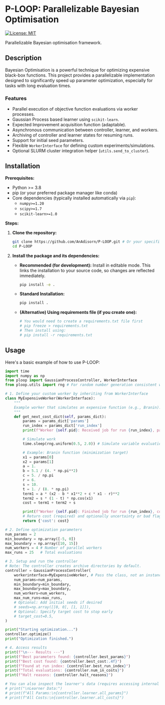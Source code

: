 # P-LOOP: Parallelizable Bayesian Optimisation

<!-- [![PyPI version](https://img.shields.io/pypi/v/ploop.svg)](https://pypi.org/project/ploop/)  -->
[![License: MIT](https://img.shields.io/badge/License-MIT-yellow.svg)](https://opensource.org/licenses/MIT)

Parallelizable Bayesian optimisation framework.

<!-- Example: [![Build Status](https://gitlab.pks.mpg.de/fs1/machine-learning/bayesianoptimisation/badges/main/pipeline.svg)](https://gitlab.pks.mpg.de/fs1/machine-learning/bayesianoptimisation/-/commits/main) -->
<!-- Example: [![License: MIT](https://img.shields.io/badge/License-MIT-yellow.svg)](https://opensource.org/licenses/MIT) -->

## Description

Bayesian Optimisation is a powerful technique for optimizing expensive black-box functions. This project provides a parallelizable implementation designed to significantly speed up parameter optimization, especially for tasks with long evaluation times.

### Features

*   Parallel execution of objective function evaluations via worker processes.
*   Gaussian Process based learner using `scikit-learn`.
*   Expected Improvement acquisition function (adaptable).
*   Asynchronous communication between controller, learner, and workers.
*   Archiving of controller and learner states for resuming runs.
*   Support for initial seed parameters.
*   Flexible `WorkerInterface` for defining custom experiments/simulations.
*   Optional SLURM cluster integration helper (`utils.send_to_cluster`).

## Installation

**Prerequisites:**

*   Python >= 3.8
*   pip (or your preferred package manager like conda)
*   Core dependencies (typically installed automatically via `pip`):
    *   `numpy>=1.20`
    *   `scipy>=1.7`
    *   `scikit-learn>=1.0`

**Steps:**

1.  **Clone the repository:**
    ```bash
    git clone https://github.com/AnAdisorn/P-LOOP.git # Or your specific repo URL
    cd P-LOOP
    ```

2.  **Install the package and its dependencies:**
    *   **Recommended (for development):** Install in editable mode. This links the installation to your source code, so changes are reflected immediately.
        ```bash
        pip install -e .
        ```
    *   **Standard Installation:**
        ```bash
        pip install .
        ```
    *   **(Alternative) Using requirements file (if you create one):**
        ```bash
        # You would need to create a requirements.txt file first
        # pip freeze > requirements.txt
        # Then install using:
        # pip install -r requirements.txt
        ```

## Usage

Here's a basic example of how to use P-LOOP:

```python
import time
import numpy as np
from ploop import GaussianProcessController, WorkerInterface
from ploop.utils import rng # For random number generation consistent with ploop

# 1. Define your custom worker by inheriting from WorkerInterface
class MyExpensiveWorker(WorkerInterface):
    """
    Example worker that simulates an expensive function (e.g., Branin).
    """
    def get_next_cost_dict(self, params_dict):
        params = params_dict['params']
        run_index = params_dict['run_index']
        print(f"Worker {self.pid}: Received job for run {run_index}, params: {params}")

        # Simulate work
        time.sleep(rng.uniform(0.5, 2.0)) # Simulate variable evaluation time

        # Example: Branin function (minimization target)
        x1 = params[0]
        x2 = params[1]
        a = 1.
        b = 5.1 / (4. * np.pi**2)
        c = 5. / np.pi
        r = 6.
        s = 10.
        t = 1. / (8. * np.pi)
        term1 = a * (x2 - b * x1**2 + c * x1 - r)**2
        term2 = s * (1 - t) * np.cos(x1)
        cost = term1 + term2 + s

        print(f"Worker {self.pid}: Finished job for run {run_index}, cost: {cost:.4f}")
        # Return cost (required) and optionally uncertainty or bad flag
        return {'cost': cost}

# 2. Define optimization parameters
num_params = 2
min_boundary = np.array([-5, 0])
max_boundary = np.array([10, 15])
num_workers = 4 # Number of parallel workers
max_runs = 25   # Total evaluations

# 3. Setup and run the controller
# Note: The controller creates archive directories by default.
controller = GaussianProcessController(
    workerinterface=MyExpensiveWorker, # Pass the class, not an instance
    num_params=num_params,
    min_boundary=min_boundary,
    max_boundary=max_boundary,
    num_workers=num_workers,
    max_num_runs=max_runs,
    # Optional: Add initial seeds if desired
    # seeds=np.array([[0, 0], [1, 1]]),
    # Optional: Specify target cost to stop early
    # target_cost=0.5,
)

print("Starting optimization...")
controller.optimize()
print("Optimization finished.")

# 4. Access results
print(f"\n--- Results ---")
print(f"Best parameters found: {controller.best_params}")
print(f"Best cost found: {controller.best_cost:.4f}")
print(f"Found at run index: {controller.best_run_index}")
print(f"Total evaluations: {controller.num_in_costs}")
print(f"Halt reasons: {controller.halt_reasons}")

# You can also inspect the learner's data (requires accessing internal state)
# print("\nLearner Data:")
# print(f"All Params:\n{controller.learner.all_params}")
# print(f"All Costs:\n{controller.learner.all_costs}")

